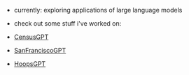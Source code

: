 <!-- [![Veer's GitHub Header](./assets/new-header.png)](https://veerbia.github.io) -->
- currently: exploring applications of large language models

- check out some stuff i've worked on:
- [CensusGPT](https://censusgpt.com/)
- [SanFranciscoGPT](https://sanfranciscogpt.com/)
- [HoopsGPT](https://hoopsgpt.ai/)

